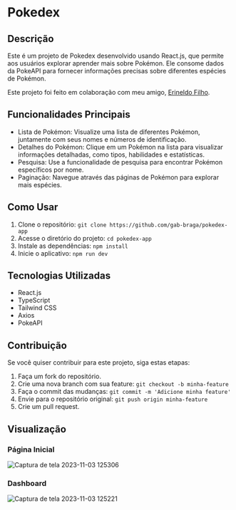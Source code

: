 # Pokedex

## Descrição
Este é um projeto de Pokedex desenvolvido usando React.js, que permite aos usuários explorar 
aprender mais sobre Pokémon. Ele consome dados da PokeAPI para fornecer informações precisas
sobre diferentes espécies de Pokémon.

Este projeto foi feito em colaboração com meu amigo, [Erineldo Filho](https://github.com/erfilho).

## Funcionalidades Principais
* Lista de Pokémon: Visualize uma lista de diferentes Pokémon, juntamente com seus nomes e números de identificação.
* Detalhes do Pokémon: Clique em um Pokémon na lista para visualizar informações detalhadas, como tipos, habilidades e estatísticas.
* Pesquisa: Use a funcionalidade de pesquisa para encontrar Pokémon específicos por nome.
* Paginação: Navegue através das páginas de Pokémon para explorar mais espécies.

 ## Como Usar
 1. Clone o repositório: `git clone https://github.com/gab-braga/pokedex-app`
 2. Acesse o diretório do projeto: `cd pokedex-app`
 3. Instale as dependências: `npm install`
 4. Inicie o aplicativo: `npm run dev`

## Tecnologias Utilizadas
* React.js
* TypeScript
* Tailwind CSS
* Axios
* PokeAPI

## Contribuição
Se você quiser contribuir para este projeto, siga estas etapas:
1. Faça um fork do repositório.
2. Crie uma nova branch com sua feature: `git checkout -b minha-feature`
3. Faça o commit das mudanças: `git commit -m 'Adicione minha feature'`
4. Envie para o repositório original: `git push origin minha-feature`
5. Crie um pull request.

## Visualização
### Página Inicial
![Captura de tela 2023-11-03 125306](https://github.com/gab-braga/pokedex-app/assets/66652642/7181534f-29ae-4862-baf3-11c00a46f8c2)
### Dashboard
![Captura de tela 2023-11-03 125221](https://github.com/gab-braga/pokedex-app/assets/66652642/f5830007-edaf-4c90-aa53-9e048f625a7d)
